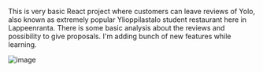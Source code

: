 This is very basic React project where customers can leave reviews of Yolo, also known as extremely popular Ylioppilastalo student restaurant here in Lappeenranta. There is some basic analysis about the reviews and possibility to give proposals. I'm adding bunch of new features while learning.

![image](https://github.com/antti-kuru/Yolo/assets/128390200/2d25edc8-6c03-4d63-b35f-c72c031ad5aa)
